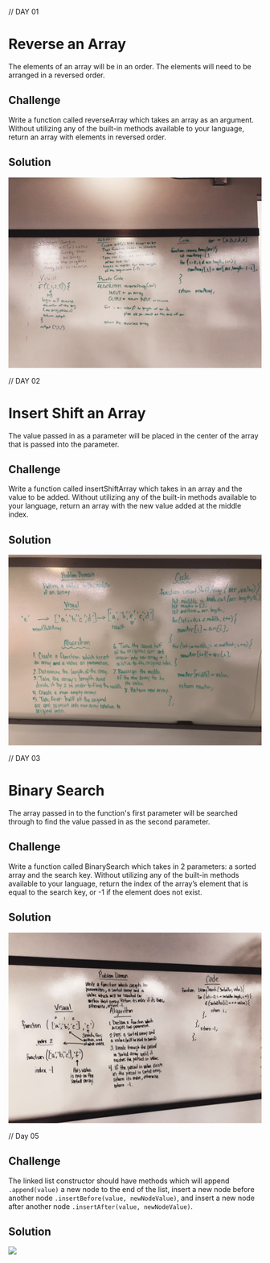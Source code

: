 // DAY 01
# Reverse an Array
The elements of an array will be in an order. The elements will need to be arranged in a reversed order.

## Challenge
Write a function called reverseArray which takes an array as an argument. Without utilizing any of the built-in methods available to your language, return an array with elements in reversed order.

## Solution
<img src="assets/array-reverse.JPG">

// DAY 02
# Insert Shift an Array
The value passed in as a parameter will be placed in the center of the array that is passed into the parameter.

## Challenge
Write a function called insertShiftArray which takes in an array and the value to be added. Without utilizing any of the built-in methods available to your language, return an array with the new value added at the middle index.

## Solution
<img src="assets/array-shift.jpeg">

// DAY 03
# Binary Search
The array passed in to the function's first parameter will be searched through to find the value passed in as the second parameter.

## Challenge
Write a function called BinarySearch which takes in 2 parameters: a sorted array and the search key. Without utilizing any of the built-in methods available to your language, return the index of the array’s element that is equal to the search key, or -1 if the element does not exist.

## Solution
<img src="assets/array-binary-search.JPG">

// Day 05
## Challenge

The linked list constructor should have methods which will append `.append(value)` a new node to the end of the list, insert a new node before another node `.insertBefore(value, newNodeValue)`, and insert a new node after another node `.insertAfter(value, newNodeValue)`.

## Solution
<img src="assets/ll-insertions.jpg">